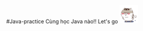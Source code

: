 #Java-practice
Cùng học Java nào!! Let's go <img src="https://github.com/vbminh/vbminh/blob/main/images/10.gif" height="50" width="50">
